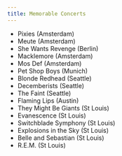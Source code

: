 ```yaml
---
title: Memorable Concerts
---
```


* Pixies (Amsterdam)
* Meute (Amsterdam)
* She Wants Revenge (Berlin)
* Macklemore (Amsterdam)
* Mos Def (Amsterdam)
* Pet Shop Boys (Munich)
* Blonde Redhead (Seattle)
* Decemberists (Seattle)
* The Faint (Seattle)
* Flaming Lips (Austin)
* They Might Be Giants (St Louis)
* Evanescence (St Louis)
* Switchblade Symphony (St Louis)
* Explosions in the Sky (St Louis)
* Belle and Sebastian (St Louis)
* R.E.M. (St Louis)
